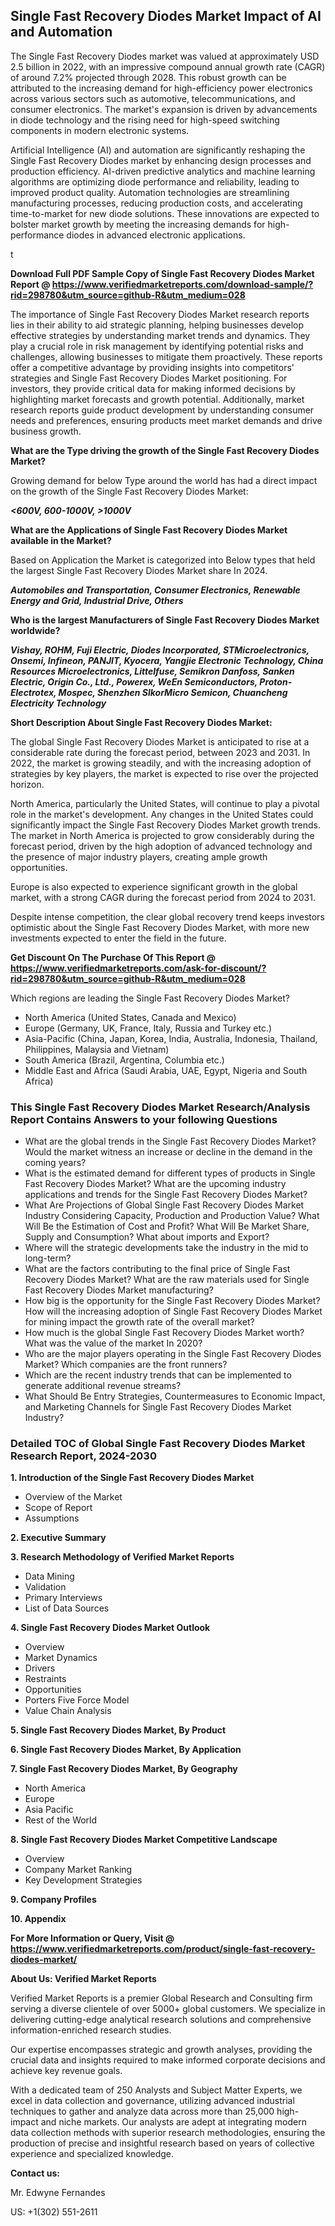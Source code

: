 <h2>Single Fast Recovery Diodes Market Impact of AI and Automation</h2><p>The Single Fast Recovery Diodes market was valued at approximately USD 2.5 billion in 2022, with an impressive compound annual growth rate (CAGR) of around 7.2% projected through 2028. This robust growth can be attributed to the increasing demand for high-efficiency power electronics across various sectors such as automotive, telecommunications, and consumer electronics. The market's expansion is driven by advancements in diode technology and the rising need for high-speed switching components in modern electronic systems.</p><p>Artificial Intelligence (AI) and automation are significantly reshaping the Single Fast Recovery Diodes market by enhancing design processes and production efficiency. AI-driven predictive analytics and machine learning algorithms are optimizing diode performance and reliability, leading to improved product quality. Automation technologies are streamlining manufacturing processes, reducing production costs, and accelerating time-to-market for new diode solutions. These innovations are expected to bolster market growth by meeting the increasing demands for high-performance diodes in advanced electronic applications.</p>t</p><p id="" class=""><strong>Download Full PDF Sample Copy of Single Fast Recovery Diodes Market Report @ <a href="https://www.verifiedmarketreports.com/download-sample/?rid=298780&utm_source=github-R&utm_medium=028" target="_blank">https://www.verifiedmarketreports.com/download-sample/?rid=298780&utm_source=github-R&utm_medium=028</a></strong></p><p>The importance of&nbsp;Single Fast Recovery Diodes Market research reports lies in their ability to aid strategic planning, helping businesses develop effective strategies by understanding market trends and dynamics. They play a crucial role in risk management by identifying potential risks and challenges, allowing businesses to mitigate them proactively. These reports offer a competitive advantage by providing insights into competitors' strategies and Single Fast Recovery Diodes Market positioning. For investors, they provide critical data for making informed decisions by highlighting market forecasts and growth potential. Additionally, market research reports guide product development by understanding consumer needs and preferences, ensuring products meet market demands and drive business growth.</p><p><strong>What are the&nbsp;Type driving the growth of the Single Fast Recovery Diodes Market?</strong></p><p id="" class="">Growing demand for below Type around the world has had a direct impact on the growth of the Single Fast Recovery Diodes Market:</p><em><strong><600V, 600-1000V, >1000V</strong></em></p><strong>What are the&nbsp;Applications&nbsp;of Single Fast Recovery Diodes Market available in the Market?</strong></p><p id="" class="">Based on Application the Market is categorized into Below types that held the largest Single Fast Recovery Diodes Market share In 2024.</p><em><strong>Automobiles and Transportation, Consumer Electronics, Renewable Energy and Grid, Industrial Drive, Others</strong></em></p><strong>Who is the largest Manufacturers of Single Fast Recovery Diodes Market worldwide?</strong></p><p><em><strong>Vishay, ROHM, Fuji Electric, Diodes Incorporated, STMicroelectronics, Onsemi, Infineon, PANJIT, Kyocera, Yangjie Electronic Technology, China Resources Microelectronics, Littelfuse, Semikron Danfoss, Sanken Electric, Origin Co., Ltd., Powerex, WeEn Semiconductors, Proton-Electrotex, Mospec, Shenzhen SlkorMicro Semicon, Chuancheng Electricity Technology</strong></em></p><p id="" class=""><strong>Short Description About Single Fast Recovery Diodes Market:</strong></p><p>The global Single Fast Recovery Diodes Market is anticipated to rise at a considerable rate during the forecast period, between 2023 and 2031. In 2022, the market is growing steadily, and with the increasing adoption of strategies by key players, the market is expected to rise over the projected horizon.</p><p>North America, particularly the United States, will continue to play a pivotal role in the market's development. Any changes in the United States could significantly impact the Single Fast Recovery Diodes Market growth trends. The market in North America is projected to grow considerably during the forecast period, driven by the high adoption of advanced technology and the presence of major industry players, creating ample growth opportunities.</p><p>Europe is also expected to experience significant growth in the global market, with a strong CAGR during the forecast period from 2024 to 2031.</p><p>Despite intense competition, the clear global recovery trend keeps investors optimistic about the Single Fast Recovery Diodes Market, with more new investments expected to enter the field in the future.</p><p id="" class=""><strong>Get Discount On The Purchase Of This Report @ <a href="https://www.verifiedmarketreports.com/ask-for-discount/?rid=298780&utm_source=github-R&utm_medium=028" target="_blank">https://www.verifiedmarketreports.com/ask-for-discount/?rid=298780&utm_source=github-R&utm_medium=028</a></strong></p>Which regions are leading the Single Fast Recovery Diodes Market?</p><ul><li>North America (United States, Canada and Mexico)</li><li>Europe (Germany, UK, France, Italy, Russia and Turkey etc.)</li><li>Asia-Pacific (China, Japan, Korea, India, Australia, Indonesia, Thailand, Philippines, Malaysia and Vietnam)</li><li>South America (Brazil, Argentina, Columbia etc.)</li><li>Middle East and Africa (Saudi Arabia, UAE, Egypt, Nigeria and South Africa)</li></ul><h3 id="" class="">This Single Fast Recovery Diodes Market Research/Analysis Report Contains Answers to your following Questions</h3><ul><li>What are the global trends in the Single Fast Recovery Diodes Market? Would the market witness an increase or decline in the demand in the coming years?</li><li>What is the estimated demand for different types of products in Single Fast Recovery Diodes Market? What are the upcoming industry applications and trends for the Single Fast Recovery Diodes Market?</li><li>What Are Projections of Global Single Fast Recovery Diodes Market Industry Considering Capacity, Production and Production Value? What Will Be the Estimation of Cost and Profit? What Will Be Market Share, Supply and Consumption? What about imports and Export?</li><li>Where will the strategic developments take the industry in the mid to long-term?</li><li>What are the factors contributing to the final price of Single Fast Recovery Diodes Market? What are the raw materials used for Single Fast Recovery Diodes Market manufacturing?</li><li>How big is the opportunity for the Single Fast Recovery Diodes Market? How will the increasing adoption of Single Fast Recovery Diodes Market for mining impact the growth rate of the overall market?</li><li>How much is the global Single Fast Recovery Diodes Market worth? What was the value of the market In 2020?</li><li>Who are the major players operating in the Single Fast Recovery Diodes Market? Which companies are the front runners?</li><li>Which are the recent industry trends that can be implemented to generate additional revenue streams?</li><li>What Should Be Entry Strategies, Countermeasures to Economic Impact, and Marketing Channels for Single Fast Recovery Diodes Market Industry?</li></ul><h3 id="" class="">Detailed TOC of Global Single Fast Recovery Diodes Market Research Report, 2024-2030</h3><p id="" class=""><strong>1. Introduction of the Single Fast Recovery Diodes Market</strong></p><ul><li>Overview of the Market</li><li>Scope of Report</li><li>Assumptions</li></ul><p id="" class=""><strong>2. Executive Summary</strong></p><p id="" class=""><strong>3. Research Methodology of Verified Market Reports</strong></p><ul><li>Data Mining</li><li>Validation</li><li>Primary Interviews</li><li>List of Data Sources</li></ul><p id="" class=""><strong>4. Single Fast Recovery Diodes Market Outlook</strong></p><ul><li>Overview</li><li>Market Dynamics</li><li>Drivers</li><li>Restraints</li><li>Opportunities</li><li>Porters Five Force Model</li><li>Value Chain Analysis</li></ul><p id="" class=""><strong>5. Single Fast Recovery Diodes Market, By Product</strong></p><p id="" class=""><strong>6. Single Fast Recovery Diodes Market, By Application</strong></p><p id="" class=""><strong>7. Single Fast Recovery Diodes Market, By Geography</strong></p><ul><li>North America</li><li>Europe</li><li>Asia Pacific</li><li>Rest of the World</li></ul><p id="" class=""><strong>8. Single Fast Recovery Diodes Market Competitive Landscape</strong></p><ul><li>Overview</li><li>Company Market Ranking</li><li>Key Development Strategies</li></ul><p id="" class=""><strong>9. Company Profiles</strong></p><p id="" class=""><strong>10. Appendix</strong></p><p id="" class=""><strong>For More Information or Query, Visit @ <a href="https://www.verifiedmarketreports.com/product/single-fast-recovery-diodes-market/" target="_blank">https://www.verifiedmarketreports.com/product/single-fast-recovery-diodes-market/</a></strong></p><p id="" class=""><strong>About Us: Verified Market Reports</strong></p><p id="" class="">Verified Market Reports is a premier Global Research and Consulting firm serving a diverse clientele of over 5000+ global customers. We specialize in delivering cutting-edge analytical research solutions and comprehensive information-enriched research studies.</p><p id="" class="">Our expertise encompasses strategic and growth analyses, providing the crucial data and insights required to make informed corporate decisions and achieve key revenue goals.</p><p id="" class="">With a dedicated team of 250 Analysts and Subject Matter Experts, we excel in data collection and governance, utilizing advanced industrial techniques to gather and analyze data across more than 25,000 high-impact and niche markets. Our analysts are adept at integrating modern data collection methods with superior research methodologies, ensuring the production of precise and insightful research based on years of collective experience and specialized knowledge.</p><p id="" class=""><strong>Contact us:</strong></p><p id="" class="">Mr. Edwyne Fernandes</p><p id="" class="">US: +1(302) 551-2611</p>